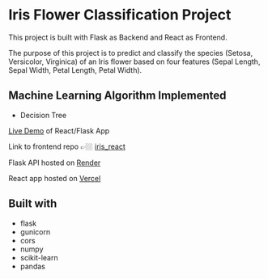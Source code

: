 # Iris Flower Classification Project

This project is built with Flask as Backend and React as Frontend.

The purpose of this project is to predict and classify the species (Setosa, Versicolor, Virginica) of an Iris flower based on four features (Sepal Length, Sepal Width, Petal Length, Petal Width).



## Machine Learning Algorithm Implemented
  - Decision Tree

[Live Demo](https://iris-classifier-react.vercel.app/) of React/Flask App

Link to frontend repo 👉🏼 [iris_react](https://github.com/GITvoren/iris_classifier_react)

Flask API hosted on [Render](https://render.com/)

React app hosted on [Vercel](https://vercel.com/dashboard)


## Built with
  - flask
  - gunicorn
  - cors
  - numpy
  - scikit-learn
  - pandas
